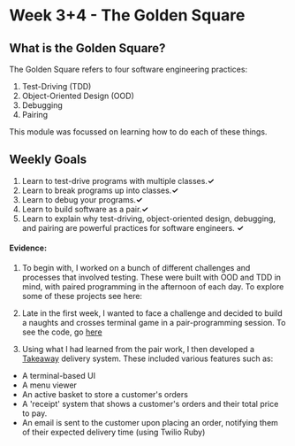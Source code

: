 # Week 3+4 - The Golden Square

## What is the Golden Square?

The Golden Square refers to four software engineering practices:

1. Test-Driving (TDD)
2. Object-Oriented Design (OOD)
3. Debugging
4. Pairing

This module was focussed on learning how to do each of these things.

## Weekly Goals
1. Learn to test-drive programs with multiple classes.**✓**
2. Learn to break programs up into classes.**✓**
3. Learn to debug your programs.**✓**
4. Learn to build software as a pair.**✓**
5. Learn to explain why test-driving, object-oriented design, debugging, and pairing are powerful practices for software engineers. **✓**

#### Evidence:
1. To begin with, I worked on a bunch of different challenges and processes that involved testing. These were built with OOD and TDD in mind, with paired programming in the afternoon of each day. To explore some of these projects see here: 

2. Late in the first week, I wanted to face a challenge and decided to build a naughts and crosses terminal game in a pair-programming session. To see the code, go [here](https://github.com/nickwlong/noughts_and_crosses)

3. Using what I had learned from the pair work, I then developed a [Takeaway](https://github.com/nickwlong/TakeawayProject) delivery system. These included various features such as:
* A terminal-based UI
* A menu viewer
* An active basket to store a customer's orders
* A 'receipt' system that shows a customer's orders and their total price to pay.
* An email is sent to the customer upon placing an order, notifying them of their expected delivery time (using Twilio Ruby)